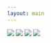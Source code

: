 ```yaml
---
layout: main
---
```


![](/proyectos/vision_vencida/8.jpg)
![](/proyectos/vision_vencida/10.jpg)
![](/proyectos/vision_vencida/3.jpg)
![](/proyectos/vision_vencida/5.jpg)
